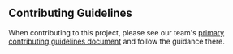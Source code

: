 ## Contributing Guidelines

When contributing to this project, please see our team's [primary contributing guidelines document](https://github.com/lter/scicomp/blob/main/CONTRIBUTING.md) and follow the guidance there.
